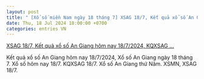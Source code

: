 ```yaml
---
layout: post
title: " [Xổ số miền Nam ngày 18 tháng 7] XSAG 18/7, Kết quả xổ số An Giang hôm nay 18/7/2024, KQXSAG ..."
date: Thu, 18 Jul 2024 18:00:00 +0700
categories: entries VN
---
```

[XSAG 18/7, Kết quả xổ số An Giang hôm nay 18/7/2024, KQXSAG ...](https://congthuong.vn/xsag-187-ket-qua-xo-so-an-giang-hom-nay-1872024-kqxsag-thu-nam-ngay-18-thang-7-333142.html)

Kết quả xổ số An Giang hôm nay 18/7/2024, Xổ số An Giang ngày 18 tháng 7. Xổ số hôm nay 18/7. KQXSAG 18/7. Xổ số An Giang thứ Năm. XSMN, XSAG 18/7.

